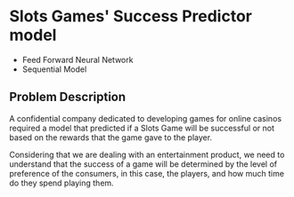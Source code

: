 # Slots Games' Success Predictor model
* Feed Forward Neural Network
* Sequential Model

## Problem Description
A confidential company dedicated to developing games for online casinos required a model that predicted if a Slots Game will be successful or not based on the rewards that the game gave to the player. 

Considering that we are dealing with an entertainment product, we need to understand that the success of a game will be determined by the level of preference of the consumers, in this case, the players, and how much time do they spend playing them.
